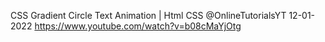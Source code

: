  CSS Gradient Circle Text Animation | Html CSS @OnlineTutorialsYT 
12-01-2022
https://www.youtube.com/watch?v=b08cMaYjOtg